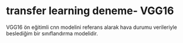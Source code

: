 # transfer learning deneme- VGG16
 VGG16 ön eğitimli cnn modelini referans alarak hava durumu verileriyle beslediğim bir sınıflandırma modelidir.
